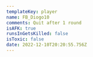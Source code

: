 ```yaml
---
templateKey: player
name: FB_Diogo10
comments: Quit after 1 round
isAFK: true
runsInGetsKilled: false
isToxic: false
date: 2022-12-10T20:20:55.756Z
---
```

